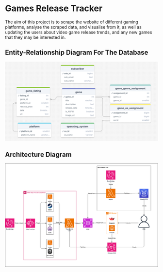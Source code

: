 # Games Release Tracker
The aim of this project is to scrape the website of different gaming platforms, analyse the scraped data, and visualise from it, as well as updating the users about video game release trends, and any new games that they may be interested in.

## Entity-Relationship Diagram For The Database
![ERD](ERD.png)

## Architecture Diagram
![Architecture Diagram](architecture_diagram.png)